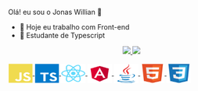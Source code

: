 Olá! eu sou o Jonas Willian 👋


- 🔭 Hoje eu trabalho com Front-end
- 🌱 Estudante de Typescript
  

<div align="center">
  <a href="https://github.com/JonasWillian97">
  <img height="160em" src="https://github-readme-stats.vercel.app/api?username=JonasWillian97&show_icons=true&theme=dark&include_all_commits=true&count_private=true"/>
  <img height="160em" src="https://github-readme-stats.vercel.app/api/top-langs/?username=JonasWillian97&layout=compact&langs_count=7&theme=dark"/>
</div>

<div style="display: inline_block"><br>
  <img align="center" alt="Jonas-Js" height="40" width="50 =30" src="https://raw.githubusercontent.com/devicons/devicon/master/icons/javascript/javascript-plain.svg">
  <img align="center" alt="JonasTs" height="40" width="50" src="https://raw.githubusercontent.com/devicons/devicon/master/icons/typescript/typescript-plain.svg">
  <img align="center" alt="Jonas-React" height="40" width="50" src="https://raw.githubusercontent.com/devicons/devicon/master/icons/react/react-original.svg">
  <img align="center" alt="Jonas-Angular" height="40" width="50" src="https://raw.githubusercontent.com/devicons/devicon/master/icons/angular/angular-original.svg">
    <img align="center" alt="Jonas-Java" height="40" width="50" src="https://raw.githubusercontent.com/devicons/devicon/master/icons/java/java-original.svg">
  

  <img align="center" alt="Jonas-HTML" height="40" width="50 " src="https://raw.githubusercontent.com/devicons/devicon/master/icons/html5/html5-original.svg">
  <img align="center" alt="Jonas-CSS" height="40" width="50" src="https://raw.githubusercontent.com/devicons/devicon/master/icons/css3/css3-original.svg">

</div>


 
